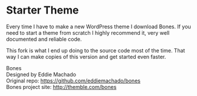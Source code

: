 # Starter Theme

Every time I have to make a new WordPress theme I download Bones. If you need to start a theme from scratch I highly recommend it, very well documented and reliable code.

This fork is what I end up doing to the source code most of the time. That way I can make copies of this version and get started even faster.

Bones<br/>
Designed by Eddie Machado<br/>
Original repo: https://github.com/eddiemachado/bones<br/>
Bones project site: http://themble.com/bones
